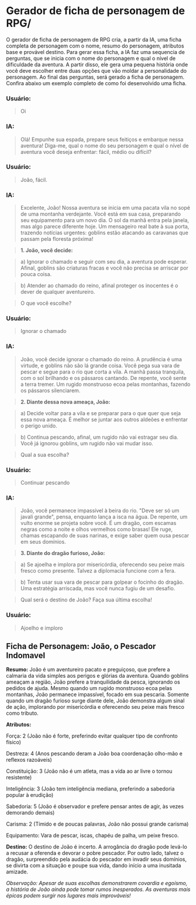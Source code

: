 # Gerador de ficha de personagem de RPG/
O gerador de ficha de personagem de RPG cria, a partir da IA, uma ficha completa de personagem com o nome, resumo do personagem, atributos base e provável destino. Para gerar essa ficha, a IA faz uma sequencia de perguntas, que se inicia com o nome do personagem e qual o nível de dificuldade da aventura. A partir disso, ele gera uma pequena história onde você deve escolher entre duas opções que vão moldar a personalidade do personagem. Ao final das perguntas, será gerado a ficha de personagem. Confira abaixo um exemplo completo de como foi desenvolvido uma ficha.

### Usuário: 
> Oi


### IA: 
> Olá! Empunhe sua espada, prepare seus feitiços e embarque nessa aventura! Diga-me, qual o nome do seu personagem e qual o nível de aventura você deseja enfrentar: fácil, médio ou difícil?


### Usuário: 
> João, fácil.


### IA:
> Excelente, João! Nossa aventura se inicia em uma pacata vila no sopé de uma montanha verdejante. Você está em sua casa, preparando seu equipamento para um novo dia. O sol da manhã entra pela janela, mas algo parece diferente hoje. Um mensageiro real bate à sua porta, trazendo notícias urgentes: goblins estão atacando as caravanas que passam pela floresta próxima!

> **1. João, você decide:**

> a) Ignorar o chamado e seguir com seu dia, a aventura pode esperar. Afinal, goblins são criaturas fracas e você não precisa se arriscar por pouca coisa.

> b) Atender ao chamado do reino, afinal proteger os inocentes é o dever de qualquer aventureiro.

> O que você escolhe?


### Usuário: 
> Ignorar o chamado

### IA:
> João, você decide ignorar o chamado do reino. A prudência é uma virtude, e goblins não são lá grande coisa. Você pega sua vara de pescar e segue para o rio que corta a vila. A manhã passa tranquila, com o sol brilhando e os pássaros cantando. De repente, você sente a terra tremer. Um rugido monstruoso ecoa pelas montanhas, fazendo os pássaros silenciarem.

> **2. Diante dessa nova ameaça, João:**

> a) Decide voltar para a vila e se preparar para o que quer que seja essa nova ameaça. É melhor se juntar aos outros aldeões e enfrentar o perigo unido.

> b) Continua pescando, afinal, um rugido não vai estragar seu dia. Você já ignorou goblins, um rugido não vai mudar isso.

> Qual a sua escolha?


### Usuário: 
> Continuar pescando

### IA:
> João, você permanece impassível à beira do rio. "Deve ser só um javali grande", pensa, enquanto lança a isca na água. De repente, um vulto enorme se projeta sobre você. É um dragão, com escamas negras como a noite e olhos vermelhos como brasas! Ele ruge, chamas escapando de suas narinas, e exige saber quem ousa pescar em seus domínios.

> **3. Diante do dragão furioso, João:**

> a) Se ajoelha e implora por misericórdia, oferecendo seu peixe mais fresco como presente. Talvez a diplomacia funcione com a fera.

> b) Tenta usar sua vara de pescar para golpear o focinho do dragão. Uma estratégia arriscada, mas você nunca fugiu de um desafio.

> Qual será o destino de João? Faça sua última escolha!

### Usuário: 
> Ajoelho e imploro

## Ficha de Personagem: João, o Pescador Indomavel
**Resumo:**
João é um aventureiro pacato e preguiçoso, que prefere a calmaria da vida simples aos perigos e glórias da aventura. Quando goblins ameaçam a região, João prefere a tranquilidade da pesca, ignorando os pedidos de ajuda. Mesmo quando um rugido monstruoso ecoa pelas montanhas, João permanece impassível, focado em sua pescaria. Somente quando um dragão furioso surge diante dele, João demonstra algum sinal de ação, implorando por misericórdia e oferecendo seu peixe mais fresco como tributo.

**Atributos:**

Força: 2 (João não é forte, preferindo evitar qualquer tipo de confronto físico)

Destreza: 4 (Anos pescando deram a João boa coordenação olho-mão e reflexos razoáveis)

Constituição: 3 (João não é um atleta, mas a vida ao ar livre o tornou resistente)

Inteligência: 3 (João tem inteligência mediana, preferindo a sabedoria popular à erudição)

Sabedoria: 5 (João é observador e prefere pensar antes de agir, às vezes demorando demais)

Carisma: 2 (Tímido e de poucas palavras, João não possui grande carisma)

Equipamento: Vara de pescar, iscas, chapéu de palha, um peixe fresco.

**Destino:**
O destino de João é incerto. A arrogância do dragão pode levá-lo a recusar a oferenda e devorar o pobre pescador. Por outro lado, talvez o dragão, surpreendido pela audácia do pescador em invadir seus domínios, se divirta com a situação e poupe sua vida, dando início a uma inusitada amizade.

*Observação: Apesar de suas escolhas demonstrarem covardia e egoísmo, a história de João ainda pode tomar rumos inesperados. As aventuras mais épicas podem surgir nos lugares mais improváveis!*
